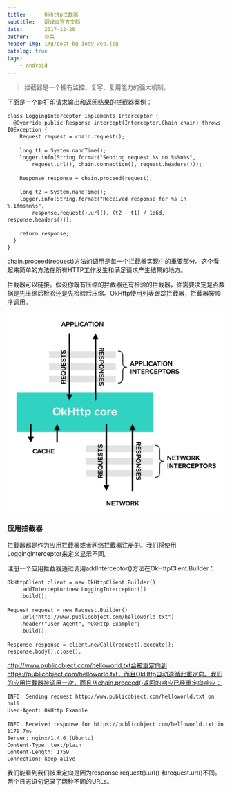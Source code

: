 ```yaml
---
title:      Okhttp拦截器
subtitle:   翻译自官方文档
date:       2017-12-20
author:     小菜
header-img: img/post-bg-ios9-web.jpg
catalog: true
tags:
    - Android
---
```



> 拦截器是一个拥有监控、复写、复用能力的强大机制。

下面是一个能打印请求输出和返回结果的拦截器案例：

```
class LoggingInterceptor implements Interceptor {
  @Override public Response intercept(Interceptor.Chain chain) throws IOException {
    Request request = chain.request();

    long t1 = System.nanoTime();
    logger.info(String.format("Sending request %s on %s%n%s",
        request.url(), chain.connection(), request.headers()));

    Response response = chain.proceed(request);

    long t2 = System.nanoTime();
    logger.info(String.format("Received response for %s in %.1fms%n%s",
        response.request().url(), (t2 - t1) / 1e6d, response.headers()));

    return response;
  }
}
```

chain.proceed(request)方法的调用是每一个拦截器实现中的重要部分。这个看起来简单的方法在所有HTTP工作发生和满足请求产生结果的地方。

拦截器可以链接。假设你既有压缩的拦截器还有检验的拦截器，你需要决定是否数据是先压缩后检验还是先检验后压缩。OkHttp使用列表跟踪拦截器，拦截器按顺序调用。

![](post-intercept.png)



### 应用拦截器

拦截器都是作为应用拦截器或者网络拦截器注册的。我们将使用LoggingInterceptor来定义显示不同。

注册一个应用拦截器通过调用addInterceptor()方法在OkHttpClient.Builder：

```
OkHttpClient client = new OkHttpClient.Builder()
    .addInterceptor(new LoggingInterceptor())
    .build();

Request request = new Request.Builder()
    .url("http://www.publicobject.com/helloworld.txt")
    .header("User-Agent", "OkHttp Example")
    .build();

Response response = client.newCall(request).execute();
response.body().close();
```

http://www.publicobject.com/helloworld.txt会被重定向到https://publicobject.com/helloworld.txt，而且OkHttp自动遵循此重定向。我们的应用拦截器被调用一次，而且从chain.proceed()返回的响应已经重定向响应：

```
INFO: Sending request http://www.publicobject.com/helloworld.txt on null
User-Agent: OkHttp Example

INFO: Received response for https://publicobject.com/helloworld.txt in 1179.7ms
Server: nginx/1.4.6 (Ubuntu)
Content-Type: text/plain
Content-Length: 1759
Connection: keep-alive
```

我们能看到我们被重定向是因为response.request().url() 和request.url()不同。两个日志语句记录了两种不同的URLs。

